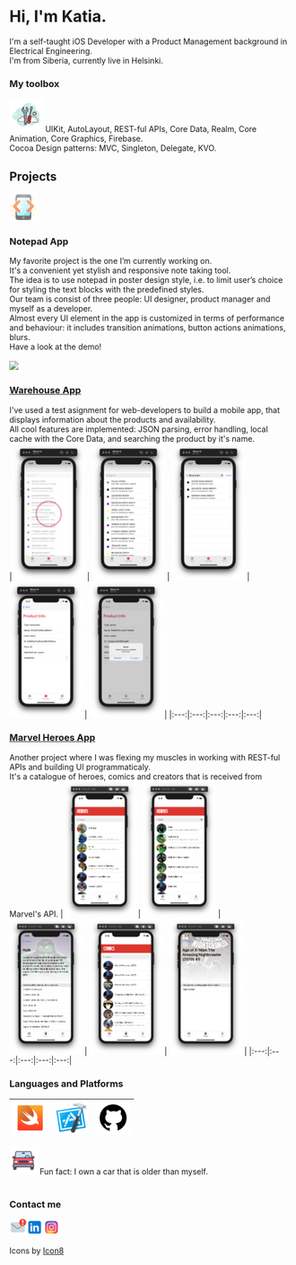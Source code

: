 # Hi, I'm Katia.
I'm a self-taught iOS Developer with a Product Management background in Electrical Engineering.<br/>
I'm from Siberia, currently live in Helsinki.  

### My toolbox
<img src="https://github.com/K-Khud/K-Khud/blob/main/Images/hand-tools.png" width=60>  
UIKit, AutoLayout, REST-ful APIs, Core Data, Realm, Core Animation, Core Graphics, Firebase.<br/>
Cocoa Design patterns: MVC, Singleton, Delegate, KVO.  

## Projects
<img src="https://github.com/K-Khud/K-Khud/blob/main/Images/developer.png" width=50>  

### Notepad App

My favorite project is the one I’m currently working on.<br/>
It's a convenient yet stylish and responsive note taking tool.<br/>
The idea is to use notepad in poster design style, i.e. to limit user’s choice for styling the text blocks with the predefined styles.<br/>
Our team is consist of three people: UI designer, product manager and myself as a developer.<br/>
Almost every UI element in the app is customized in terms of performance and behaviour: it includes transition animations, button actions animations, blurs.<br/>
Have a look at the demo!<br/>
<br>
<img src="https://github.com/K-Khud/K-Khud/blob/main/Images/MVP-1.gif" width=300>
<br>

### [Warehouse App](https://github.com/K-Khud/JuniorTestAssignment)
I've used a test asignment for web-developers to build a mobile app, that displays information about the products and availability.<br/>
All cool features are implemented: JSON parsing, error handling, local cache with the Core Data, and searching the product by it's name.<br/>
|<img src="https://github.com/K-Khud/K-Khud/blob/main/Images/Screen1.png" width=130> | <img src="https://github.com/K-Khud/K-Khud/blob/main/Images/Screen2.png" width=130> | <img src="https://github.com/K-Khud/K-Khud/blob/main/Images/Screen3.png" width=130> | <img src="https://github.com/K-Khud/K-Khud/blob/main/Images/Screen4.png" width=130> | <img src="https://github.com/K-Khud/K-Khud/blob/main/Images/Screen5.png" width=130> | 
|:---:|:---:|:---:|:---:|:---:|

### [Marvel Heroes App](https://github.com/K-Khud/Marvel)
Another project where I was flexing my muscles in working with REST-ful APIs and building UI programmaticaly.<br/>
It's a catalogue of heroes, comics and creators that is received from Marvel's API.
|<img src="https://github.com/K-Khud/Marvel/blob/master/1.png" width=130> | <img src="https://github.com/K-Khud/Marvel/blob/master/2.png" width=130> | <img src="https://github.com/K-Khud/Marvel/blob/master/3.png" width=130> | <img src="https://github.com/K-Khud/Marvel/blob/master/4.png" width=130> | <img src="https://github.com/K-Khud/Marvel/blob/master/6.png" width=130> | 
|:---:|:---:|:---:|:---:|:---:|

### Languages and Platforms
|<img src="https://github.com/K-Khud/K-Khud/blob/main/Images/swift.png" width=60> | <img src="https://github.com/K-Khud/K-Khud/blob/main/Images/xcode.png" width=60> | <img src="https://github.com/K-Khud/K-Khud/blob/main/Images/github.png" width=60> | 
|:---:|:---:|:---:|

<img src="https://github.com/K-Khud/K-Khud/blob/main/Images/car.png" width=50> 
Fun fact: I own a car that is older than myself.<br/>
<br>

### Contact me
<a href="katerina.koreneva@gmail.com">
  <img align="left" alt="Katia Khudzhamkulova" width="30px" src="https://github.com/K-Khud/K-Khud/blob/main/Images/mail.png" />
</a>
<a href="https://www.linkedin.com/in/ekaterina-khudzhamkulova-00094315b/">
  <img align="left" alt="Katia Khudzhamkulova" width="30px" src="https://github.com/K-Khud/K-Khud/blob/main/Images/linkedin.png" />
</a>
<a href="https://www.instagram.com/katia_hood/">
  <img align="left" alt="Katia Khudzhamkulova" width="30px" src="https://github.com/K-Khud/K-Khud/blob/main/Images/instagram.png" />
</a>
<br/><br/>

Icons by [Icon8](https://icons8.com)
